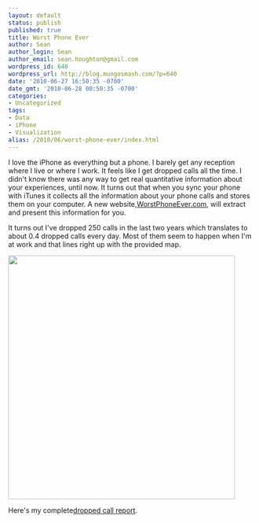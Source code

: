 ```yaml
---
layout: default
status: publish
published: true
title: Worst Phone Ever
author: Sean
author_login: Sean
author_email: sean.houghton@gmail.com
wordpress_id: 640
wordpress_url: http://blog.mungosmash.com/?p=640
date: '2010-06-27 16:50:35 -0700'
date_gmt: '2010-06-28 00:50:35 -0700'
categories:
- Uncategorized
tags:
- Data
- iPhone
- Visualization
alias: /2010/06/worst-phone-ever/index.html
---
```

I love the iPhone as everything but a phone. I barely get any reception where I live or where I work. It feels like I get dropped calls all the time. I didn't know there was any way to get real quantitative information about your experiences, until now. It turns out that when you sync your phone with iTunes it collects all the information about your phone calls and stores them on your computer. A new website,<a title="WorstPhoneEver.com" href="http://worstphoneever.com" target="_blank">WorstPhoneEver.com</a>, will extract and present this information for you.

It turns out I've dropped 250 calls in the last two years which translates to about 0.4 dropped calls every day. Most of them seem to happen when I'm at work and that lines right up with the provided map.

<a href="http://worstphoneever.com/users/1173" target="_blank"><img class="aligncenter size-full wp-image-641" title="DroppedCallMap" src="{{site.url_root}}/media/2010/06/DroppedCallMap.png" alt="" width="462" height="496" /></a>

Here's my complete<a href="http://worstphoneever.com/users/1173" target="_blank">dropped call report</a>.

